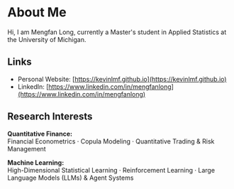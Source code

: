 # About Me

Hi, I am Mengfan Long, currently a Master's student in Applied Statistics at the University of Michigan.  


## Links

- Personal Website: [https://kevinlmf.github.io](https://kevinlmf.github.io)  
- LinkedIn: [https://www.linkedin.com/in/mengfanlong](https://www.linkedin.com/in/mengfanlong)  



## Research Interests

**Quantitative Finance:**  
Financial Econometrics · Copula Modeling · Quantitative Trading & Risk Management  

**Machine Learning:**  
High-Dimensional Statistical Learning · Reinforcement Learning · Large Language Models (LLMs) & Agent Systems









